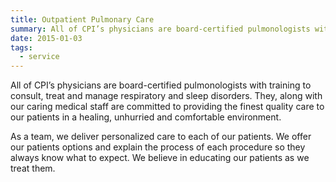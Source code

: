 ```yaml
---
title: Outpatient Pulmonary Care
summary: All of CPI’s physicians are board-certified pulmonologists with training to consult, treat and manage respiratory and sleep disorders.
date: 2015-01-03
tags:
  - service
---
```

All of CPI’s physicians are board-certified pulmonologists with training to consult, treat and manage respiratory and sleep disorders. They, along with our caring medical staff are committed to providing the finest quality care to our patients in a healing, unhurried and comfortable environment.

As a team, we deliver personalized care to each of our patients. We offer our patients options and explain the process of each procedure so they always know what to expect. We believe in educating our patients as we treat them.
